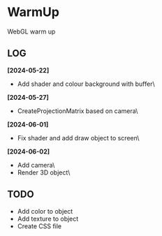 # WarmUp
WebGL warm up

## LOG
**[2024-05-22]** 
  * Add shader and colour background with buffer\
    
**[2024-05-27]**
  * CreateProjectionMatrix based on camera\
    
**[2024-06-01]**
  * Fix shader and add draw object to screen\
    
**[2024-06-02]**
  * Add camera\
  * Render 3D object\

## TODO
* Add color to object
* Add texture to object
* Create CSS file
